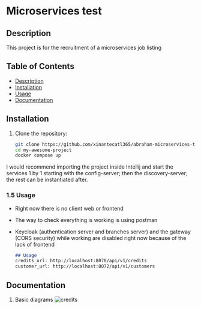 # Microservices test 

## Description
This project is for the recruitment of a microservices job listing

## Table of Contents
- [Description](#description)
- [Installation](#installation)
- [Usage](#usage)
- [Documentation](#documentation)

## Installation
1. Clone the repository:
   ```bash
   git clone https://github.com/xinantecatl365/abraham-microservices-test.git
   cd my-awesome-project
   docker compose up
I would recommend importing the project inside Intellij and start the services 1 by 1 starting with the config-server; then the discovery-server; the rest can be instantiated after.


### 1.5 **Usage**
- Right now there is no client web or frontend
- The way to check everything is working is using postman
- Keycloak (authentication server and branches server) and the gateway (CORS security) while working are disabled right now because of the lack of frontend

   ```markdown
   ## Usage
   credits_url: http://localhost:8070/api/v1/credits
   customer_url: http://localhost:8072/api/v1/customers

## Documentation
1. Basic diagrams
![credits](https://drive.google.com/file/d/180s7veU3d5Azx2PjL4ogHP75UBLk9GTz/view)
